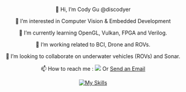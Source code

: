 <div align="center">

👋 Hi, I’m Cody Gu @discodyer 
  
👀 I’m interested in Computer Vision & Embedded Development
  
🌱 I’m currently learning OpenGL, Vulkan, FPGA and Verilog.
  
🧳 I‘m working related to BCI, Drone and ROVs.
  
💞️ I’m looking to collaborate on underwater vehicles (ROVs) and Sonar.
  
📫 How to reach me : [![](https://img.shields.io/badge/Telegram-@codygua-green.svg)](https://t.me/codygua) Or <a href = "mailto: cody23333@gmail.com">Send an Email</a>

[![My Skills](https://skillicons.dev/icons?i=c,cpp,cmake,linux,arduino,raspberrypi,ros,bash,md,nodejs,py,qt,vscode,vim,powershell,git,react,gatsby,nginx,wordpress,blender,unity,github,gitlab,matlab,ae,au,ps,pr,aws,cloudflare,vercel,bots,workers)](https://skillicons.dev)
  
